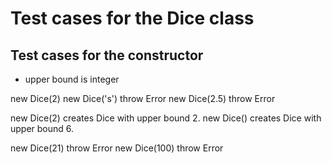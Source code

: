# Test cases for the Dice class

## Test cases for the constructor

- upper bound is integer

new Dice(2)
new Dice('s') throw Error
new Dice(2.5) throw Error

new Dice(2) creates Dice with upper bound 2.
new Dice() creates Dice with upper bound 6.

new Dice(21) throw Error
new Dice(100) throw Error
